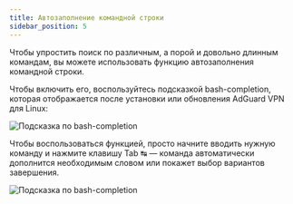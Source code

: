 ```yaml
---
title: Автозаполнение командной строки
sidebar_position: 5
---
```


Чтобы упростить поиск по различным, а порой и довольно длинным командам, вы можете использовать функцию автозаполнения командной строки.

Чтобы включить его, воспользуйтесь подсказкой bash-completion, которая отображается после установки или обновления AdGuard VPN для Linux:

![Подсказка по bash-completion](https://cdn.adtidy.org/blog/new/6x3djbash-completion-hint.png)

Чтобы воспользоваться функцией, просто начните вводить нужную команду и нажмите клавишу Tab ↹ — команда автоматически дополнится необходимым словом или покажет выбор вариантов завершения.

![Подсказка по bash-completion](https://cdn.adtidy.org/blog/new/1g4nhVPN-CLI-autocomplete.png)
